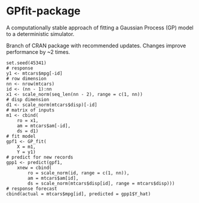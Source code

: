 # GPfit-package

A computationally stable approach of fitting a Gaussian Process (GP) model to a deterministic simulator. 

Branch of CRAN package with recommended updates. Changes improve performance by ~2 times.

```{r}
set.seed(45341)
# response
y1 <- mtcars$mpg[-id]
# row dimension
nn <- nrow(mtcars)
id <- (nn - 1):nn
x1 <- scale_norm(seq_len(nn - 2), range = c(1, nn))
# disp dimension
d1 <- scale_norm(mtcars$disp)[-id]
# matrix of inputs
m1 <- cbind(
    ro = x1,
    am = mtcars$am[-id], 
    ds = d1)
# fit model
gpf1 <- GP_fit(
    X = m1,
    Y = y1)
# predict for new records
gpp1 <- predict(gpf1, 
    xnew = cbind(
        ro = scale_norm(id, range = c(1, nn)), 
        am = mtcars$am[id], 
        ds = scale_norm(mtcars$disp[id], range = mtcars$disp)))
# response forecast
cbind(actual = mtcars$mpg[id], predicted = gpp1$Y_hat)
```
